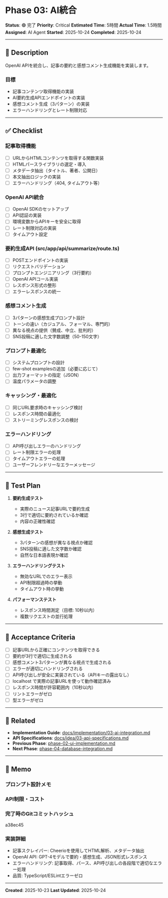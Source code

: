 # Phase 03: AI統合

**Status**: 🟢 完了
**Priority**: Critical
**Estimated Time**: 5時間
**Actual Time**: 1.5時間
**Assigned**: AI Agent
**Started**: 2025-10-24
**Completed**: 2025-10-24

---

## 📝 Description

OpenAI APIを統合し、記事の要約と感想コメント生成機能を実装します。

### 目標
- 記事コンテンツ取得機能の実装
- AI要約生成APIエンドポイントの実装
- 感想コメント生成（3パターン）の実装
- エラーハンドリングとレート制限対応

---

## ✅ Checklist

### 記事取得機能
- [ ] URLからHTMLコンテンツを取得する関数実装
- [ ] HTMLパースライブラリの選定・導入
- [ ] メタデータ抽出（タイトル、著者、公開日）
- [ ] 本文抽出ロジックの実装
- [ ] エラーハンドリング（404, タイムアウト等）

### OpenAI API統合
- [ ] OpenAI SDKのセットアップ
- [ ] API認証の実装
- [ ] 環境変数からAPIキーを安全に取得
- [ ] レート制限対応の実装
- [ ] タイムアウト設定

### 要約生成API (src/app/api/summarize/route.ts)
- [ ] POSTエンドポイントの実装
- [ ] リクエストバリデーション
- [ ] プロンプトエンジニアリング（3行要約）
- [ ] OpenAI APIコール実装
- [ ] レスポンス形式の整形
- [ ] エラーレスポンスの統一

### 感想コメント生成
- [ ] 3パターンの感想生成プロンプト設計
- [ ] トーンの違い（カジュアル、フォーマル、専門的）
- [ ] 異なる視点の提供（賛成、中立、批判的）
- [ ] SNS投稿に適した文字数調整（50-150文字）

### プロンプト最適化
- [ ] システムプロンプトの設計
- [ ] few-shot examplesの追加（必要に応じて）
- [ ] 出力フォーマットの指定（JSON）
- [ ] 温度パラメータの調整

### キャッシング・最適化
- [ ] 同じURL要求時のキャッシング検討
- [ ] レスポンス時間の最適化
- [ ] ストリーミングレスポンスの検討

### エラーハンドリング
- [ ] API呼び出しエラーのハンドリング
- [ ] レート制限エラーの処理
- [ ] タイムアウトエラーの処理
- [ ] ユーザーフレンドリーなエラーメッセージ

---

## 🧪 Test Plan

1. **要約生成テスト**
   - 実際のニュース記事URLで要約生成
   - 3行で適切に要約されているか確認
   - 内容の正確性確認

2. **感想生成テスト**
   - 3パターンの感想が異なる視点か確認
   - SNS投稿に適した文字数か確認
   - 自然な日本語表現か確認

3. **エラーハンドリングテスト**
   - 無効なURLでのエラー表示
   - API制限超過時の挙動
   - タイムアウト時の挙動

4. **パフォーマンステスト**
   - レスポンス時間測定（目標: 10秒以内）
   - 複数リクエストの並行処理

---

## 📌 Acceptance Criteria

- [ ] 記事URLから正確にコンテンツを取得できる
- [ ] 要約が3行で適切に生成される
- [ ] 感想コメント3パターンが異なる視点で生成される
- [ ] エラーが適切にハンドリングされる
- [ ] API呼び出しが安全に実装されている（APIキーの露出なし）
- [ ] localhost で実際の記事URLを使って動作確認済み
- [ ] レスポンス時間が許容範囲内（10秒以内）
- [ ] リントエラーがゼロ
- [ ] 型エラーがゼロ

---

## 📎 Related

- **Implementation Guide**: [docs/implementation/03-ai-integration.md](../../implementation/03-ai-integration.md)
- **API Specifications**: [docs/idea/03-api-specifications.md](../../idea/03-api-specifications.md)
- **Previous Phase**: [phase-02-ui-implementation.md](./phase-02-ui-implementation.md)
- **Next Phase**: [phase-04-database-integration.md](./phase-04-database-integration.md)

---

## 💭 Memo

### プロンプト設計メモ
<!-- 効果的だったプロンプトの記録 -->

### API制限・コスト
<!-- API使用量、コストの記録 -->

### 完了時のGitコミットハッシュ
a38ec45

### 実装詳細
- 記事スクレイパー: Cheerioを使用してHTML解析、メタデータ抽出
- OpenAI API: GPT-4モデルで要約・感想生成、JSON形式レスポンス
- エラーハンドリング: 記事取得、パース、API呼び出しの各段階で適切なエラー処理
- 品質: TypeScript/ESLintエラーゼロ

---

**Created**: 2025-10-23
**Last Updated**: 2025-10-24
